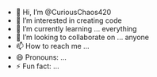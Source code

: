 - 👋 Hi, I’m @CuriousChaos420
- 👀 I’m interested in creating code 
- 🌱 I’m currently learning ... everything
- 💞️ I’m looking to collaborate on ... anyone 
- 📫 How to reach me ... 
- 😄 Pronouns: ...
- ⚡ Fun fact: ...

<!---
CuriousChaos420/CuriousChaos420 is a ✨ special ✨ repository because its `README.md` (this file) appears on your GitHub profile.
You can click the Preview link to take a look at your changes.
--->
